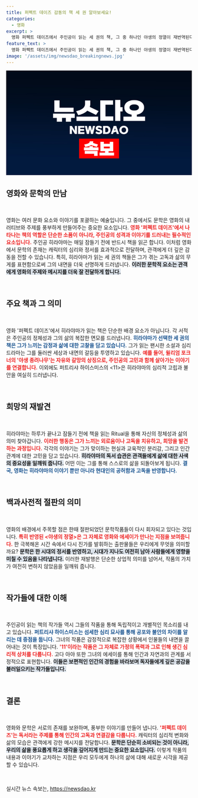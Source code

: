 ```yaml
---
title: 퍼펙트 데이즈 감동의 책 세 권 알아보세요!
categories:
  - 영화
excerpt: >
  영화 퍼펙트 데이즈에서 주인공이 읽는 세 권의 책, 그 중 하나인 야생의 정열이 재번역된다! 사랑과 주체성을 탐구하는 깊이 있는 이야기와 함께, 히라야마의 독서 취향이 드러나는 순간들을 놓치지 마세요!
feature_text: >
  영화 퍼펙트 데이즈에서 주인공이 읽는 세 권의 책, 그 중 하나인 야생의 정열이 재번역된다! 사랑과 주체성을 탐구하는 깊이 있는 이야기와 함께, 히라야마의 독서 취향이 드러나는 순간들을 놓치지 마세요!
image: '/assets/img/newsdao_breakingnews.jpg'
---
```


<p><img src="/assets/img/newsdao_breakingnews.jpg" alt="pcversion 속보" /></p>

<h2 data-ke-size="size26">영화와 문학의 만남</h2>

<p data-ke-size="size16">&nbsp;</p>

<p>영화는 여러 문화 요소와 이야기를 포괄하는 예술입니다. 그 중에서도 문학은 영화의 내러티브와 주제를 풍부하게 만들어주는 중요한 요소입니다. <b><span style="color: #ee2323;">영화 '퍼펙트 데이즈'에서 나타나는 책의 역할은 단순한 소품이 아니라, 주인공의 성격과 이야기를 드러내는 필수적인 요소입니다.</span></b> 주인공 히라야마는 매일 잠들기 전에 반드시 책을 읽곤 합니다. 이처럼 영화에서 문학의 존재는 캐릭터의 심리와 정서를 효과적으로 전달하며, 관객에게 더 깊은 감동을 전할 수 있습니다. 특히, 히라야마가 읽는 세 권의 책들은 그가 겪는 고독과 삶의 무게를 표현함으로써 그의 내면을 더욱 선명하게 드러냅니다. <b><span style="background-color: #21538527;">이러한 문학적 요소는 관객에게 영화의 주제와 메시지를 더욱 잘 전달하게 합니다.</span></b> </p>

<p data-ke-size="size16">&nbsp;</p>

<h2 data-ke-size="size26">주요 책과 그 의미</h2>

<p data-ke-size="size16">&nbsp;</p>

<p>영화 '퍼펙트 데이즈'에서 히라야마가 읽는 책은 단순한 배경 요소가 아닙니다. 각 서적은 주인공의 정체성과 그의 삶의 복잡한 면모를 드러냅니다. <b><span style="color: #1a5490;">히라야마가 선택한 세 권의 책은 그가 느끼는 감정과 삶에 대한 고찰을 담고 있습니다.</span></b> 그가 읽는 팬시한 소설과 심리 드라마는 그를 둘러싼 세상과 내면의 갈등을 투영하고 있습니다. <b><span style="color: #ee2323;">예를 들어, 윌리엄 포크너의 '야생 종려나무'는 자유와 갈망의 상징으로, 주인공의 고민과 함께 살아가는 이야기를 연결합니다.</span></b> 이외에도 퍼트리샤 하이스미스의 &lt;11>은 히라야마의 심리적 고립과 불안을 여실히 드러냅니다. </p>

<p data-ke-size="size16">&nbsp;</p>

<h2 data-ke-size="size26">희망의 재발견</h2>

<p data-ke-size="size16">&nbsp;</p>

<p>히라야마는 하루가 끝나고 잠들기 전에 책을 읽는 Ritual을 통해 자신의 정체성과 삶의 의미 찾아갑니다. <b><span style="color: #ee2323;">이러한 행동은 그가 느끼는 외로움이나 고독을 치유하고, 희망을 발견하는 과정입니다.</span></b> 각각의 이야기는 그가 맞이하는 현실과 교육적인 분리감, 그리고 인간관계에 대한 고민을 담고 있습니다. <b><span style="background-color: #21538527;">히라야마의 독서 습관은 관객들에게 삶에 대한 사색의 중요성을 일깨워 줍니다.</span></b> 어떤 이는 그를 통해 스스로의 삶을 되돌아보게 됩니다. <b><span style="color: #1a5490;">결국, 영화는 히라야마의 이야기 뿐만 아니라 현대인의 공허함과 고독을 반영합니다.</span></b></p>

<p data-ke-size="size16">&nbsp;</p>

<h2 data-ke-size="size26">백과사전적 절판의 의미</h2>

<p data-ke-size="size16">&nbsp;</p>

<p>영화의 배경에서 주목할 점은 한때 절판되었던 문학작품들이 다시 회자되고 있다는 것입니다. <b><span style="color: #ee2323;">특히 반영된 &lt;야생의 정열&gt;은 그 자체로 영화와 에세이가 만나는 지점을 보여줍니다.</span></b> 한 극복해온 시간 속에서 다시 진가를 발휘하는 출판물들은 우리에게 무엇을 의미할까요? <b><span style="background-color: #21538527;">문학은 한 시대의 정서를 반영하고, 시대가 지나도 여전히 남아 사람들에게 영향을 미칠 수 있음을 나타냅니다.</span></b> 이러한 재발행은 단순한 상업적 의미를 넘어서, 작품의 가치가 여전히 변하지 않았음을 일깨워 줍니다. </p>

<p data-ke-size="size16">&nbsp;</p>

<h2 data-ke-size="size26">작가들에 대한 이해</h2>

<p data-ke-size="size16">&nbsp;</p>

<p>주인공이 읽는 책의 작가들 역시 그들의 작품을 통해 독립적이고 개별적인 목소리를 내고 있습니다. <b><span style="color: #1a5490;">퍼트리샤 하이스미스는 섬세한 심리 묘사를 통해 공포와 불안의 차이를 알리는 데 중점을 둡니다.</span></b> 그녀의 작품은 감정적으로 복잡한 상황에서 인물들의 내면을 끌어내는 것이 특징입니다. <b><span style="color: #ee2323;">'11'이라는 작품은 그 자체로 가정의 폭력과 그로 인해 생긴 심리적 상처를 다룹니다.</span></b> 고다 아야 또한 그녀의 에세이를 통해 인간과 자연과의 관계를 서정적으로 표현합니다. <b><span style="background-color: #21538527;">이들은 보편적인 인간의 경험을 바라보며 독자들에게 깊은 공감을 불러일으키는 작가들입니다.</span></b> </p>

<p data-ke-size="size16">&nbsp;</p>

<h2 data-ke-size="size26">결론</h2>

<p data-ke-size="size16">&nbsp;</p>

<p>영화와 문학은 서로의 존재를 보완하며, 풍부한 이야기를 만들어 냅니다. <b><span style="color: #ee2323;">'퍼펙트 데이즈'는 독서라는 주제를 통해 인간의 고독과 연결감을 다룹니다.</span></b> 캐릭터의 심리적 변화와 삶의 모습은 관객에게 강한 메시지를 전달합니다. <b><span style="background-color: #21538527;">문학은 단순히 소비되는 것이 아니라, 우리의 삶을 풍요롭게 하고 생각을 깊어지게 만드는 중요한 요소입니다.</span></b> 이렇게 작품의 내용과 이야기가 교차하는 지점은 우리 모두에게 하나의 삶에 대해 새로운 시각을 제공할 수 있습니다. </p>

<p data-ke-size="size16">&nbsp;</p>
실시간 뉴스 속보는, <a href="https://newsdao.kr" rel="dofollow">https://newsdao.kr</a>


